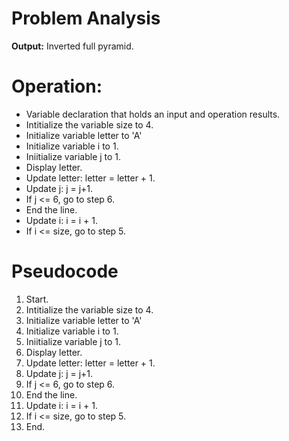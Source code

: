 # Problem Analysis     
**Output:** Inverted full pyramid.

# Operation:   
- Variable declaration that holds an input and operation results.
- Intitialize the variable size to 4.
- Initialize variable letter to 'A'
- Initialize variable i to 1.
- Iniitialize variable j to 1.
- Display letter.
- Update letter: letter = letter + 1.
- Update j: j = j+1.
- If j <= 6, go to step 6.
- End the line.
- Update i: i = i + 1.
- If i <= size, go to step 5.

# Pseudocode   
1. Start.
2. Intitialize the variable size to 4.
3. Initialize variable letter to 'A'
4. Initialize variable i to 1.
5. Iniitialize variable j to 1.
6. Display letter.
7. Update letter: letter = letter + 1.
8. Update j: j = j+1.
9. If j <= 6, go to step 6.
10. End the line.
11. Update i: i = i + 1.
12. If i <= size, go to step 5.
13. End.
